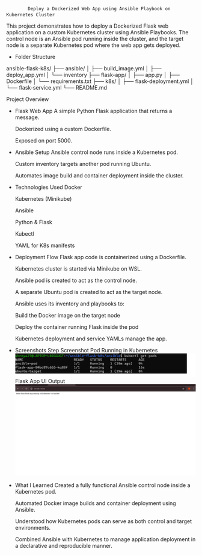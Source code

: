             Deploy a Dockerized Web App using Ansible Playbook on Kubernetes Cluster
This project demonstrates how to deploy a Dockerized Flask web application on a custom Kubernetes cluster using Ansible Playbooks. The control node is an Ansible pod running inside the cluster, and the target node is a separate Kubernetes pod where the web app gets deployed.

- Folder Structure

ansible-flask-k8s/
├── ansible/
│   ├── build_image.yml
│   ├── deploy_app.yml
│   └── inventory
├── flask-app/
│   ├── app.py
│   ├── Dockerfile
│   └── requirements.txt
├── k8s/
│   ├── flask-deployment.yml
│   └── flask-service.yml
└── README.md
  
  Project Overview

- Flask Web App
  A simple Python Flask application that returns a message.

  Dockerized using a custom Dockerfile.

  Exposed on port 5000.

- Ansible Setup
  Ansible control node runs inside a Kubernetes pod.

  Custom inventory targets another pod running Ubuntu.

  Automates image build and container deployment inside the cluster.

- Technologies Used
  Docker

  Kubernetes (Minikube)

  Ansible

  Python & Flask

  Kubectl

  YAML for K8s manifests

- Deployment Flow
  Flask app code is containerized using a Dockerfile.

  Kubernetes cluster is started via Minikube on WSL.

  Ansible pod is created to act as the control node.

  A separate Ubuntu pod is created to act as the target node.

  Ansible uses its inventory and playbooks to:

  Build the Docker image on the target node

  Deploy the container running Flask inside the pod

  Kubernetes deployment and service YAMLs manage the app.

- Screenshots
  Step	  Screenshot
  Pod Running in Kubernetes	<img src="./screenshots/k8s-pod-running.png" width="500"/>
  Flask App UI Output	<img src="./screenshots/flask-app-k8s-ui.png" width="500"/>

- What I Learned
  Created a fully functional Ansible control node inside a Kubernetes pod.

  Automated Docker image builds and container deployment using Ansible.

  Understood how Kubernetes pods can serve as both control and target environments.

  Combined Ansible with Kubernetes to manage application deployment in a declarative and reproducible manner.

